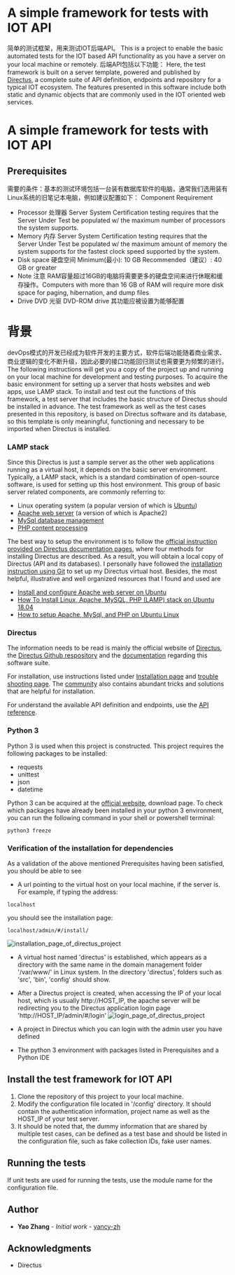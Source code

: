 # A simple framework for tests with IOT API
简单的测试框架，用来测试IOT后端API。
This is a project to enable the basic automated tests for the IOT based API functionality as you have a server on your local machine or remotely. 
后端API包括以下功能：
Here, the test framework is built on a server template, powered and published by [Directus](https://docs.directus.io), a complete suite of API definition, endpoints and repository
 for a typical IOT ecosystem. The features presented in this software include both static and dynamic objects that are 
 commonly used in the IOT oriented web services. 
# A simple framework for tests with IOT API
## Prerequisites
需要的条件：基本的测试环境包括一台装有数据库软件的电脑，通常我们选用装有Linux系统的旧笔记本电脑，例如建议配置如下：
Component	Requirement
- Processor 处理器
Server System Certification testing requires that the Server Under Test be populated w/ the maximum number of processors the system supports.
- Memory 内存
Server System Certification testing requires that the Server Under Test be populated w/ the maximum amount of memory the system supports for the fastest clock speed supported by the system.
- Disk space 硬盘空间
Minimum(最小): 10 GB
Recommended（建议）: 40 GB or greater
- Note 注意
RAM容量超过16GB的电脑将需要更多的硬盘空间来进行休眠和缓存操作。Computers with more than 16 GB of RAM will require more disk space for paging, hibernation, and dump files
- Drive DVD 光驱
DVD-ROM drive
其功能应被设置为能够配置
# 背景
devOps模式的开发已经成为软件开发的主要方式，软件后端功能随着商业需求、商业逻辑的变化不断升级，因此必要的接口功能回归测试也需要更为频繁的进行。
The following instructions will get you a copy of the project up and running on your local machine for development and testing purposes.
To acquire the basic environment for setting up a server that hosts websites and web apps, use LAMP stack. To install and
 test out the functions of this framework, a test server that includes the basic structure of Directus 
should be installed in advance. The test framework as well as the test cases presented in this repository, is based on Directus software and its database, 
so this template is only meaningful, functioning and necessary to be imported when Directus is installed. 

### LAMP stack
Since this Directus is just a sample server as the other web applications running as a virtual host, it depends on the basic server environment.
  Typically, a LAMP stack, which is a standard combination of open-source software, is used for setting
   up this host environment. This group of basic server related components, are commonly referring to:
* Linux operating system (a popular version of which is [Ubuntu](https://ubuntu.com/))
* [Apache web server](https://httpd.apache.org/) (a version of which is Apache2)
* [MySql database management](https://www.mysql.com/)
* [PHP content processing](https://www.php.net/)

The best way to setup the environment is to follow the [official instruction provided on Directus documentation pages](https://docs.directus.io/getting-started/installation.html),
where four methods for installing Directus are described. As a result, you will obtain a local copy of Directus (API and its databases). 
I personally have followed the [installation instruction using Git](https://docs.directus.io/installation/git.html) to 
set up my Directus virtual host. Besides, the most helpful, illustrative and well organized resources that I found and used are 
  * [Install and configure Apache web server on Ubuntu](https://vitux.com/how-to-install-and-configure-apache-web-server-on-ubuntu/)
  * [How To Install Linux, Apache, MySQL, PHP (LAMP) stack on Ubuntu 18.04](https://www.digitalocean.com/community/tutorials/how-to-install-linux-apache-mysql-php-lamp-stack-ubuntu-18-04)
  * [How to setup Apache, MySql, and PHP on Ubuntu Linux](https://www.youtube.com/watch?v=TrLAx27Npns) 
 
### Directus
 The information needs to be read is mainly the official website of [Directus](https://docs.directus.io),
 the [Directus Github respository](https://github.com/directus/api) and 
the [documentation](https://docs.directus.io/getting-started/introduction.html#what-is-directus) regarding this software suite.

For installation, use instructions listed under [Installation page](https://docs.directus.io/getting-started/installation.html) 
and [trouble shooting page](https://docs.directus.io/getting-started/troubleshooting.html). The [community](https://github.com/directus/directus/issues) also contains abundant 
tricks and solutions that are helpful for installation.  

For understand the available API definition and endpoints, use the [API reference](https://docs.directus.io/getting-started/troubleshooting.html). 
 
### Python 3
Python 3 is used when this project is constructed. This project requires the following packages to be installed:
  * requests
  * unittest
  * json
  * datetime
  
Python 3 can be acquired at the [official website](https://www.python.org/), download page. 
 To check which packages have already been installed in your python 3 environment, you can run the following command in your
 shell or powershell terminal:
 ```
python3 freeze
```
### Verification of the installation for dependencies
As a validation of the above mentioned Prerequisites having been satisfied, you should be able to see
* A url pointing to the virtual host on your local machine, if the server is. For example, if typing the address:
```
localhost
```
you should see the installation page:
```
localhost/admin/#/install/
```
![installation_page_of_directus_project](https://user-images.githubusercontent.com/60941643/82092533-c12a0100-96f9-11ea-9b30-29fe016e3323.png)

* A virtual host named 'directus' is established, which appears as a directory with the same name in the domain 
management folder '/var/www/' in Linux system. In the directory 'directus', folders such as 'src', 'bin', 'config' should show.
* After a Directus project is created, when accessing the IP of your local host, which is usually http://HOST_IP, the
 apache server will be redirecting you to the Directus application login page 'http://HOST_IP/admin/#/login'
![login_page_of_directus_project](https://user-images.githubusercontent.com/60941643/82092742-2251d480-96fa-11ea-94fa-92172ec062c4.png)

* A project in Directus which you can login with the admin user you have defined
* The python 3 environment with packages listed in Prerequisites and a Python IDE

## Install the test framework for IOT API
1. Clone the repository of this project to your local machine.
2. Modify the configuration file located in '/config' directory. It should contain the authentication information, 
project name as well as the HOST_IP of your test server. 
3. It should be noted that, the dummy information that are shared by multiple test cases, can be defined as a test base 
and should be listed in the configuration file, such as fake collection IDs, fake user names. 

## Running the tests

If unit tests are used for running the tests, use the module name for the configuration file. 

## Author

* **Yao Zhang** - *Initial work* - [yancy-zh](https://github.com/yancy-zh)

## Acknowledgments
* Directus


